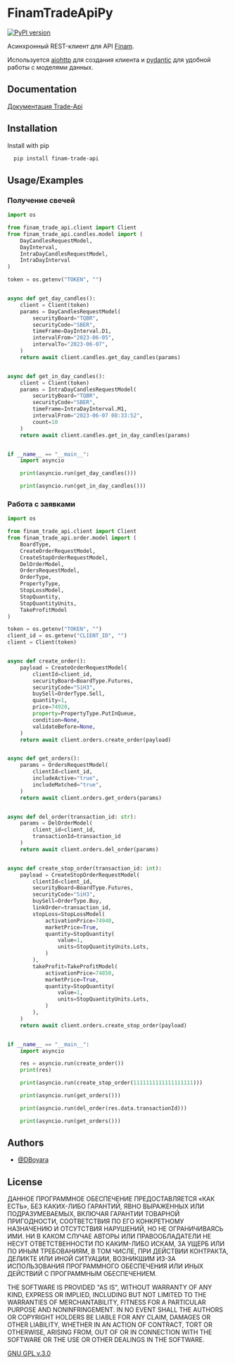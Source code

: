 
# FinamTradeApiPy

[![PyPI version](https://img.shields.io/pypi/v/finam-trade-api.svg)](https://pypi.python.org/pypi/finam-trade-api/)

Асинхронный REST-клиент для API [Finam](https://finamweb.github.io/trade-api-docs).

Используется [aiohttp](https://github.com/aio-libs/aiohttp) для создания клиента и [pydantic](https://github.com/pydantic/pydantic) для удобной работы с моделями данных.


## Documentation

[Документация Trade-Api](https://trade-api.finam.ru/swagger/index.html)


## Installation

Install with pip

```bash
  pip install finam-trade-api
```
    
## Usage/Examples

### Получение свечей

```python
import os

from finam_trade_api.client import Client
from finam_trade_api.candles.model import (
    DayCandlesRequestModel, 
    DayInterval, 
    IntraDayCandlesRequestModel, 
    IntraDayInterval
)

token = os.getenv("TOKEN", "")


async def get_day_candles():
    client = Client(token)
    params = DayCandlesRequestModel(
        securityBoard="TQBR",
        securityCode="SBER",
        timeFrame=DayInterval.D1,
        intervalFrom="2023-06-05",
        intervalTo="2023-06-07",
    )
    return await client.candles.get_day_candles(params)


async def get_in_day_candles():
    client = Client(token)
    params = IntraDayCandlesRequestModel(
        securityBoard="TQBR",
        securityCode="SBER",
        timeFrame=IntraDayInterval.M1,
        intervalFrom="2023-06-07 08:33:52",
        count=10
    )
    return await client.candles.get_in_day_candles(params)


if __name__ == "__main__":
    import asyncio

    print(asyncio.run(get_day_candles()))

    print(asyncio.run(get_in_day_candles()))
```

### Работа с заявками

```python
import os

from finam_trade_api.client import Client
from finam_trade_api.order.model import (
    BoardType,
    CreateOrderRequestModel,
    CreateStopOrderRequestModel,
    DelOrderModel,
    OrdersRequestModel,
    OrderType,
    PropertyType,
    StopLossModel,
    StopQuantity,
    StopQuantityUnits,
    TakeProfitModel
)

token = os.getenv("TOKEN", "")
client_id = os.getenv("CLIENT_ID", "")
client = Client(token)


async def create_order():
    payload = CreateOrderRequestModel(
        clientId=client_id,
        securityBoard=BoardType.Futures,
        securityCode="SiH3",
        buySell=OrderType.Sell,
        quantity=1,
        price=74920,
        property=PropertyType.PutInQueue,
        condition=None,
        validateBefore=None,
    )
    return await client.orders.create_order(payload)


async def get_orders():
    params = OrdersRequestModel(
        clientId=client_id,
        includeActive="true",
        includeMatched="true",
    )
    return await client.orders.get_orders(params)


async def del_order(transaction_id: str):
    params = DelOrderModel(
        client_id=client_id,
        transactionId=transaction_id
    )
    return await client.orders.del_order(params)


async def create_stop_order(transaction_id: int):
    payload = CreateStopOrderRequestModel(
        clientId=client_id,
        securityBoard=BoardType.Futures,
        securityCode="SiH3",
        buySell=OrderType.Buy,
        linkOrder=transaction_id,
        stopLoss=StopLossModel(
            activationPrice=74940,
            marketPrice=True,
            quantity=StopQuantity(
                value=1,
                units=StopQuantityUnits.Lots,
            )
        ),
        takeProfit=TakeProfitModel(
            activationPrice=74850,
            marketPrice=True,
            quantity=StopQuantity(
                value=1,
                units=StopQuantityUnits.Lots,
            )
        ),
    )
    return await client.orders.create_stop_order(payload)


if __name__ == "__main__":
    import asyncio

    res = asyncio.run(create_order())
    print(res)

    print(asyncio.run(create_stop_order(1111111111111111111)))

    print(asyncio.run(get_orders()))

    print(asyncio.run(del_order(res.data.transactionId)))

    print(asyncio.run(get_orders()))
```


## Authors

- [@DBoyara](https://www.github.com/DBoyara)


## License

ДАННОЕ ПРОГРАММНОЕ ОБЕСПЕЧЕНИЕ ПРЕДОСТАВЛЯЕТСЯ «КАК ЕСТЬ», БЕЗ КАКИХ-ЛИБО ГАРАНТИЙ, ЯВНО ВЫРАЖЕННЫХ ИЛИ ПОДРАЗУМЕВАЕМЫХ, ВКЛЮЧАЯ ГАРАНТИИ ТОВАРНОЙ ПРИГОДНОСТИ, СООТВЕТСТВИЯ ПО ЕГО КОНКРЕТНОМУ НАЗНАЧЕНИЮ И ОТСУТСТВИЯ НАРУШЕНИЙ, НО НЕ ОГРАНИЧИВАЯСЬ ИМИ. НИ В КАКОМ СЛУЧАЕ АВТОРЫ ИЛИ ПРАВООБЛАДАТЕЛИ НЕ НЕСУТ ОТВЕТСТВЕННОСТИ ПО КАКИМ-ЛИБО ИСКАМ, ЗА УЩЕРБ ИЛИ ПО ИНЫМ ТРЕБОВАНИЯМ, В ТОМ ЧИСЛЕ, ПРИ ДЕЙСТВИИ КОНТРАКТА, ДЕЛИКТЕ ИЛИ ИНОЙ СИТУАЦИИ, ВОЗНИКШИМ ИЗ-ЗА ИСПОЛЬЗОВАНИЯ ПРОГРАММНОГО ОБЕСПЕЧЕНИЯ ИЛИ ИНЫХ ДЕЙСТВИЙ С ПРОГРАММНЫМ ОБЕСПЕЧЕНИЕМ.

THE SOFTWARE IS PROVIDED "AS IS", WITHOUT WARRANTY OF ANY KIND, EXPRESS OR IMPLIED, INCLUDING BUT NOT LIMITED TO THE WARRANTIES OF MERCHANTABILITY, FITNESS FOR A PARTICULAR PURPOSE AND NONINFRINGEMENT. IN NO EVENT SHALL THE AUTHORS OR COPYRIGHT HOLDERS BE LIABLE FOR ANY CLAIM, DAMAGES OR OTHER LIABILITY, WHETHER IN AN ACTION OF CONTRACT, TORT OR OTHERWISE, ARISING FROM, OUT OF OR IN CONNECTION WITH THE SOFTWARE OR THE USE OR OTHER DEALINGS IN THE SOFTWARE.

[GNU GPL v.3.0](https://choosealicense.com/licenses/gpl-3.0/)

